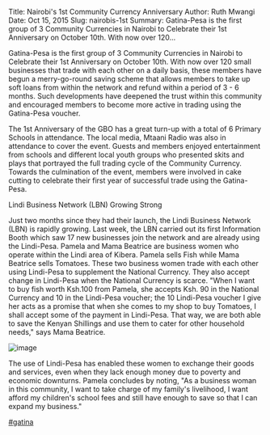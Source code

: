 Title: Nairobi's 1st Community Currency Anniversary
Author: Ruth Mwangi
Date: Oct 15, 2015
Slug: nairobis-1st
Summary: Gatina-Pesa is the first group of 3 Community Currencies in Nairobi to Celebrate their 1st Anniversary on October 10th. With now over 120...

Gatina-Pesa is the first group of 3 Community Currencies in Nairobi to
Celebrate their 1st Anniversary on October 10th. With now over 120 small
businesses that trade with each other on a daily basis, these members
have begun a merry-go-round saving scheme that allows members to take up
soft loans from within the network and refund within a period of 3 - 6
months. Such developments have deepened the trust within this community
and encouraged members to become more active in trading using the
Gatina-Pesa voucher.

The 1st Anniversary of the GBO has a great turn-up with a total of 6
Primary Schools in attendance. The local media, Mtaani Radio was also in
attendance to cover the event. Guests and members enjoyed entertainment
from schools and different local youth groups who presented skits and
plays that portrayed the full trading cycle of the Community Currency.
Towards the culmination of the event, members were involved in cake
cutting to celebrate their first year of successful trade using the
Gatina-Pesa.

Lindi Business Network (LBN) Growing Strong

Just two months since they had their launch, the Lindi Business Network
(LBN) is rapidly growing. Last week, the LBN carried out its first
Information Booth which saw 17 new businesses join the network and are
already using the Lindi-Pesa. Pamela and Mama Beatrice are business
women who operate within the Lindi area of Kibera. Pamela sells Fish
while Mama Beatrice sells Tomatoes. These two business women trade with
each other using Lindi-Pesa to supplement the National Currency. They
also accept change in Lindi-Pesa when the National Currency is scarce.
"When I want to buy fish worth Ksh.100 from Pamela, she accepts Ksh. 90
in the National Currency and 10 in the Lindi-Pesa voucher; the 10
Lindi-Pesa voucher I give her acts as a promise that when she comes to
my shop to buy Tomatoes, I shall accept some of the payment in
Lindi-Pesa. That way, we are both able to save the Kenyan Shillings and
use them to cater for other household needs," says Mama Beatrice.

![image](images/blog/nairobis-1st1.webp)

The use of Lindi-Pesa has enabled these women to exchange their goods
and services, even when they lack enough money due to poverty and
economic downturns. Pamela concludes by noting, "As a business woman in
this community, I want to take charge of my family's livelihood, I want
afford my children's school fees and still have enough to save so that I
can expand my business."

[#gatina](https://www.grassrootseconomics.org/blog/hashtags/gatina)
